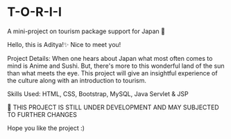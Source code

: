 # T-O-R-I-I
A mini-project on tourism package support for Japan 🎌

Hello, this is Aditya!✨
Nice to meet you!

Project Details: When one hears about Japan what most often comes to mind is Anime and Sushi. But, there's more to this wonderful land of the sun than what meets the eye. This project will give an insightful experience of the culture along with an introduction to tourism.

Skills Used: HTML, CSS, Bootstrap, MySQL, Java Servlet & JSP


🛑 THIS PROJECT IS STILL UNDER DEVELOPMENT AND MAY SUBJECTED TO FURTHER CHANGES


Hope you like the project :)
